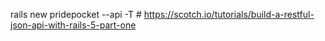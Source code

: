 rails new pridepocket --api -T # https://scotch.io/tutorials/build-a-restful-json-api-with-rails-5-part-one

